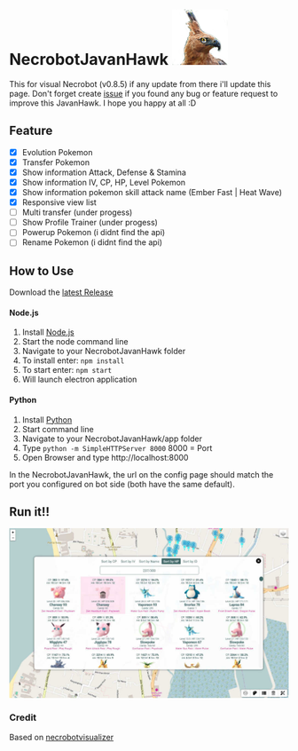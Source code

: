 # NecrobotJavanHawk  ![Screenshot](https://github.com/AndikaTanpaH/NecrobotJavanHawk/blob/master/build/javanhawkcolor.png?raw=true) 
This for visual Necrobot (v0.8.5) if any update from there i'll update this page. Don't forget create [issue](https://github.com/AndikaTanpaH/NecrobotJavanHawk/issues) if you found any bug or feature request to improve this JavanHawk. I hope you happy at all :D

## Feature
- [x] Evolution Pokemon
- [x] Transfer Pokemon
- [x] Show information Attack, Defense & Stamina
- [x] Show information IV, CP, HP, Level Pokemon
- [x] Show information pokemon skill attack name (Ember Fast | Heat Wave)
- [x] Responsive view list
- [ ] Multi transfer (under progess)
- [ ] Show Profile Trainer (under progess)
- [ ] Powerup Pokemon (i didnt find the api)
- [ ] Rename Pokemon (i didnt find the api)

## How to Use
Download the [latest Release](https://github.com/AndikaTanpaH/NecrobotJavanHawk/releases)

#### Node.js
1. Install [Node.js](https://nodejs.org/en/download/)
2. Start the node command line
3. Navigate to your NecrobotJavanHawk folder
4. To install enter: ```npm install```
5. To start enter: ```npm start```
6. Will launch electron application

#### Python
1. Install [Python](https://www.python.org/downloads/)
2. Start command line
3. Navigate to your NecrobotJavanHawk/app folder
4. Type ```python -m SimpleHTTPServer 8000``` 8000 = Port
5. Open Browser and type http://localhost:8000

In the NecrobotJavanHawk, the url on the config page should match the port you configured on bot side (both have the same default).

## Run it!!
![Screenshot](https://github.com/AndikaTanpaH/NecrobotJavanHawk/blob/master/screenshot/viewpokemon.jpg?raw=true) 


### Credit
Based on [necrobotvisualizer](https://github.com/nicoschmitt/necrobotvisualizer)

